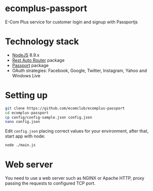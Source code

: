 # ecomplus-passport
E-Com Plus service for customer login and signup with Passportjs

# Technology stack
+ [NodeJS](https://nodejs.org/en/) 8.9.x
+ [Rest Auto Router](https://www.npmjs.com/package/rest-auto-router) package
+ [Passport](http://www.passportjs.org/) package
+ OAuth strategies: Facebook, Google, Twitter, Instagram, Yahoo and Windows Live

# Setting up
```bash
git clone https://github.com/ecomclub/ecomplus-passport
cd ecomplus-passport
cp config/config-sample.json config.json
nano config.json
```

Edit `config.json` placing correct values for your environment,
after that, start app with node:

```bash
node ./main.js
```

# Web server
You need to use a web server such as NGINX or Apache HTTP,
proxy passing the requests to configured TCP port.

